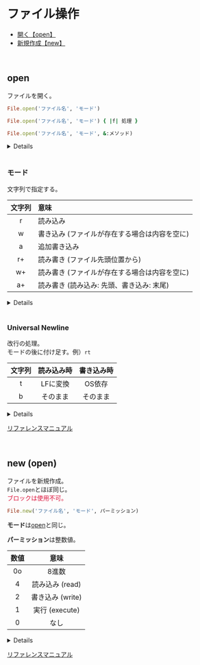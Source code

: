# ファイル操作

- [開く【open】](#open)
- [新規作成【new】](#new)

<br>

<span id='open'></span>
## open

ファイルを開く。

```ruby
File.open('ファイル名', 'モード')

File.open('ファイル名', 'モード') { |f| 処理 }

File.open('ファイル名', 'モード', &:メソッド)
```

<details>

```ruby
# 代入
file = File.open('test.txt', 'r')

content = file.read

file.close

p content  # => "Hello\n"
```

```ruby
# ブロック
File.open('test.txt', 'r') { |r| p r.read }  # => "Hello\n"
```

```ruby
# ブロック省略
content = File.open('test.txt', 'r', &:read)

p content  # => "Hello\n"
```

<br>

ブロックがある場合、終了後自動で`close`される。

```ruby
# ブロックなし
file = File.open('test.txt', 'r')

p file  # => #<File:test.txt>

file.close

p file # => #<File:test.txt (closed)>
```

```ruby
# ブロックあり
file = File.open('test.txt', 'r') { |f| p f }  # => #<File:test.txt>

p file  # => #<File:test.txt (closed)>
```

</details>

<br>

### モード

文字列で指定する。

| 文字列 | 意味 |
|:------:|:-----|
| r | 読み込み |
| w | 書き込み (ファイルが存在する場合は内容を空に) |
| a | 追加書き込み |
| r+ | 読み書き (ファイル先頭位置から) |
| w+ | 読み書き (ファイルが存在する場合は内容を空に) |
| a+ | 読み書き (読み込み: 先頭、書き込み: 末尾) |

<details>

**`r` (読み込み)**

```bash
$ cat test.txt
Hello
```

```ruby
file = File.open('test.txt', 'r')

content = file.read

file.close

puts content  # => Hello
```

<br>

```ruby
# 書き込みは不可
File.open('test.txt', 'r') do |f|
  f.write('World')  # => IOError (not opened for writing)
end
```

---

**`w` (書き込み)**

ファイル内は空になる。

```bash
$ cat test.txt
Hello
```

```ruby
File.open('test.txt', 'w') { |f| f.write('World') }
```

```bash
$ cat test.txt
World
```

<br>

```ruby
# 読み込みは不可
File.open('test.txt', 'w') do |f|
  f.read  # => IOError (not opened for reading)
end
```

---

**`a`  (追記)**

ファイル末尾に追記する。

```bash
$ cat test.txt
Hello
```

```ruby
File.open('test.txt', 'a') { |f| file.write('World') }
```

```bash
$ cat test.txt
Hello
World
```

<br>

```ruby
# 読み込みは不可
File.open('test.txt', 'w') do |f|
  file.read  # => IOError (not opened for reading)
end
```

---

**`r+` (先頭から読み書き)**

ファイルの先頭位置から読み書き(上書き)。

```bash
$ cat test.txt
Hello
World
```

```ruby
# 読み込み
file = File.open('test.txt', 'r+')

content = file.readline

file.close

puts content  # => Hello
```

<br>

```bash
$ cat test.txt
Hello
World
```

```ruby
# 書き込み
File.open('test.txt', 'r+') { |f| f.write('xxxxx') }
```

```bash
$ cat test.txt
xxxxx
World
```

---

**`w+` (空にして読み書き)**

```bash
$ cat test.txt
Hello
World
```

```ruby
# 読み込み
file = File.open('test.txt', 'w+', &:read)

p contnt  # => ""
```

```bash
$ cat test.txt

```

<br>

```bash
$ cat test.txt
Hello
```

```ruby
# 書き込み
File.open('test.txt', 'w+') { |f| f.write('World') }
```

```bash
$ cat test.txt
World
```

---

**`a+` (先頭読み込み + 追記)**

```bash
$ cat memo.txt
Hello
World
```

```ruby
file.open('memo.txt', 'a+')

content = file.readline

file.close

puts content  # => Hello
```

<br>

```bash
$ cat test.txt
Hello
World
```

```ruby
File.open('test.txt', 'w+') { |f| f.write('xxxxx') }
```

```bash
$ cat test.txt
xxxxx
World
```

</details>

<br>

### Universal Newline

改行の処理。<br>
モードの後に付け足す。例）`rt`

| 文字列 | 読み込み時 | 書き込み時 |
|:------:|:----------:|:----------:|
| t | LFに変換 | OS依存 |
| b | そのまま | そのまま |

<details>

#### 改行コード

| 名称 | コード | 意味 | OS |
|:----:|:------:|:-----|:--:|
| CR<br>(Carrige Return) | \r | 復帰 (カーソルを左端に移動) | MacOS 9 以前 |
| LF<br>(Line Feed) | \n | 改行 (カーソルを次の行に移動) | MacOS・Linux (UNIX系) |
| CRLF<br>(CR + LF) | \r\n | 復帰 + 改行 (カーソルを左端に移動し、次に行に移動) | Windows |

#### r

**Unix系** => `rb`<br>
**mswin・mingw** => `rt`

<br>

#### rt

改行は全てLFとして読み込む。

```bash
$ cat -e test.txt
Hello^MWorld^M
```

```ruby
File.open('test.txt', 'rt') { |f| p f.read }  # => "Hello\nWorld\n"
```

<br>

#### rb

改行をそのまま読みこむ。

```bash
$ cat -e test.txt
Hello^MWorld^M
```

```ruby
File.open('test.txt', 'rt') { |f| p f.read }  # => "Hello\rWorld\r"
```

<br>

#### w / wt

`LF`書き込み時、<br>
**Unix系** => `LF`
**mswin・mingw** => `CRLF`

<br>

#### wb

改行はそのまま書き込まれる。

```ruby
File.open('test.txt', 'wb') { |f| f.write("Hello\rWorld\r") }
```

```bash
$ cat -e test.txt
Hello^MWorld^M
```

</details>

[リファレンスマニュアル](https://docs.ruby-lang.org/ja/latest/method/Kernel/m/open.html)

<br>

<span id='new'></span>
## new (open)

ファイルを新規作成。<br>
`File.open`とほぼ同じ。<br>
<span style='color: crimson;'>ブロックは使用不可。</span>

```ruby
File.new('ファイル名', 'モード', パーミッション)
```


**モード**は[open](#open)と同じ。

**パーミッション**は整数値。

| 数値 | 意味 |
|:----:|:----:|
| 0o | 8進数 |
| 4 | 読み込み (read) |
| 2 | 書き込み (write) |
| 1 | 実行 (execute) |
| 0 | なし |

<details>

```ruby
file = File.new('test.txt', 'w', 0o644)

file.write('Hello')

file.close
```

```bash
$ ls -l test.txt
-rw-r--r-- user group xx xx xx xx:xx  test.txt

$ cat test.txt
Hello
```

</details>

[リファレンスマニュアル](https://docs.ruby-lang.org/ja/latest/method/File/s/new.html)

